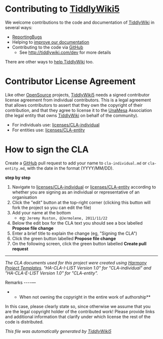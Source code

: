 <h1 class="">Contributing to <a class="tc-tiddlylink tc-tiddlylink-resolves" href="http://tiddlywiki.com/static/TiddlyWiki5.html">TiddlyWiki5</a></h1><p>We welcome contributions to the code and documentation of <a class="tc-tiddlylink tc-tiddlylink-resolves" href="http://tiddlywiki.com/static/TiddlyWiki.html">TiddlyWiki</a> in several ways:</p><ul><li><a class="tc-tiddlylink tc-tiddlylink-resolves" href="http://tiddlywiki.com/static/ReportingBugs.html">ReportingBugs</a></li><li>Helping to <a class="tc-tiddlylink tc-tiddlylink-resolves" href="http://tiddlywiki.com/static/Improving%2520TiddlyWiki%2520Documentation.html">improve our documentation</a></li><li>Contributing to the code via <a class="tc-tiddlylink-external" href="https://github.com/Jermolene/TiddlyWiki5" rel="noopener noreferrer" target="_blank">GitHub</a><ul><li>See <a class="tc-tiddlylink-external" href="http://tiddlywiki.com/dev" rel="noopener noreferrer" target="_blank">http://tiddlywiki.com/dev</a> for more details</li></ul></li></ul><p>There are other ways to <a class="tc-tiddlylink tc-tiddlylink-resolves" href="http://tiddlywiki.com/static/HelpingTiddlyWiki.html">help TiddlyWiki</a> too.</p><h1 class="">Contributor License Agreement</h1><p>Like other <a class="tc-tiddlylink tc-tiddlylink-resolves" href="http://tiddlywiki.com/static/OpenSource.html">OpenSource</a> projects, <a class="tc-tiddlylink tc-tiddlylink-resolves" href="http://tiddlywiki.com/static/TiddlyWiki5.html">TiddlyWiki5</a> needs a signed contributor license agreement from individual contributors. This is a legal agreement that allows contributors to assert that they own the copyright of their contribution, and that they agree to license it to the <a class="tc-tiddlylink tc-tiddlylink-missing" href="http://tiddlywiki.com/static/UnaMesa.html">UnaMesa</a> Association (the legal entity that owns <a class="tc-tiddlylink tc-tiddlylink-resolves" href="http://tiddlywiki.com/static/TiddlyWiki.html">TiddlyWiki</a> on behalf of the community).</p><ul><li>For individuals use: <a class="tc-tiddlylink-external" href="https://github.com/Jermolene/TiddlyWiki5/tree/master/licenses/cla-individual.md" rel="noopener noreferrer" target="_blank">licenses/CLA-individual</a></li><li>For entities use: <a class="tc-tiddlylink-external" href="https://github.com/Jermolene/TiddlyWiki5/tree/master/licenses/cla-entity.md" rel="noopener noreferrer" target="_blank">licenses/CLA-entity</a></li></ul><h1 class="">How to sign the CLA</h1><p>Create a <a class="tc-tiddlylink tc-tiddlylink-resolves" href="http://tiddlywiki.com/static/GitHub.html">GitHub</a> pull request to add your name to <code>cla-individual.md</code> or <code>cla-entity.md</code>, with the date in the format (YYYY/MM/DD).</p><p><strong>step by step</strong></p><ol><li>Navigate to <a class="tc-tiddlylink-external" href="https://github.com/Jermolene/TiddlyWiki5/tree/master/licenses/cla-individual.md" rel="noopener noreferrer" target="_blank">licenses/CLA-individual</a> or <a class="tc-tiddlylink-external" href="https://github.com/Jermolene/TiddlyWiki5/tree/master/licenses/cla-entity.md" rel="noopener noreferrer" target="_blank">licenses/CLA-entity</a> according to whether you are signing as an individual or representative of an organisation</li><li>Click the &quot;edit&quot; button at the top-right corner (clicking this button will fork the project so you can edit the file)</li><li>Add your name at the bottom<ul><li>eg: <code>Jeremy Ruston, @Jermolene, 2011/11/22</code></li></ul></li><li>Below the edit box for the CLA text you should see a box labelled <strong>Propose file change</strong></li><li>Enter a brief title to explain the change (eg, &quot;Signing the CLA&quot;)</li><li>Click the green button labelled <strong>Propose file change</strong></li><li>On the following screen, click the green button labelled <strong>Create pull request</strong></li></ol><hr><p><em>The CLA documents used for this project were created using <a class="tc-tiddlylink-external" href="http://www.harmonyagreements.org" rel="noopener noreferrer" target="_blank">Harmony Project Templates</a>. &quot;HA-CLA-I-LIST Version 1.0&quot; for &quot;CLA-individual&quot; and &quot;HA-CLA-E-LIST Version 1.0&quot; for &quot;CLA-entity&quot;.</em></p><p>Remarks
----—</p><ul><li><ul><li>When not owning the copyright in the entire work of authorship**</li></ul></li></ul><p>In this case, please clearly state so, since otherwise we assume that you are the legal copyright holder of the contributed work! Please provide links and additional information that clarify under which license the rest of the code is distributed.
</p><p><em>This file was automatically generated by <a class="tc-tiddlylink tc-tiddlylink-resolves" href="http://tiddlywiki.com/static/TiddlyWiki5.html">TiddlyWiki5</a></em>
</p>